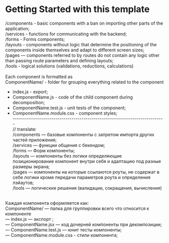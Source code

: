 # Getting Started with this template

/components - basic components with a ban on importing other parts of the application;<br>
/services - functions for communicating with the backend;<br>
/forms - Forms components;<br>
/layouts - components without logic that determine the positioning of the components inside themselves and adapt to different screen sizes;<br>
/pages — components referred to by routes do not contain any logic other than passing route parameters and defining layouts;<br>
/tools - logical solutions (validations, reductions, calculations)<br>
<br>
Each component is formatted as<br>
ComponentName/ - folder for grouping everything related to the component<br>
- index.js - export;<br>
- ComponentName.js - code of the child component during decomposition;<br>
- ComponentName.test.js - unit tests of the component;<br>
- ComponentName.module.css - component styles;<br>
---------------------------------------------------------------------------<br>
// translate:<br>
/components — базовые компоненты с запретом импорта других частей приложения;<br>
/services — функции общения с бекендом;<br>
/forms — Форм компоненты;<br>
/layouts — компоненты без логики определяющие позиционирование компонент внутри себя и адаптацию под разные размеры экрана;<br>
/pages — компоненты на которые ссылаются роуты, не содержат в себе логики кроме передачи параметров роута и определения лэйаутов;<br>
/tools — логические решения (валидации, сокращения, вычисления)<br>
<br>
Каждая компонента оформляется как:<br>
ComponentName/ — папка для группировки всего что относится к компоненте<br>
— index.js — экспорт ;<br>
— ComponentName.jsx — код дочерней компоненты при декомпозиции;<br>
— ComponentName.test.js — юнит тесты компоненты;<br>
— ComponentName.module.css - стили компонента;<br>
